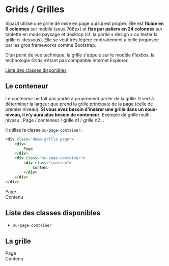 # Grids / Grilles

SipaUI utilise une grille de mise en page qui lui est propre. Elle est **fluide en 6 colonnes** sur mobile (sous 768px) et **fixe par paliers en 24 colonnes** sur tablette en mode paysage et desktop (cf. la partie «&nbsp;design&nbsp;» ou tester la grille ci-dessous). Elle se veut très légère contrairement à celle proposée par les gros frameworks comme Bootstrap.

D’un point de vue technique, la grille s'appuie sur le modèle *Flexbox*, la technologie *Grids* n’étant pas compatible Internet Explorer.

<a href="#liste-classes" target="_self" class="link-button">Liste des classes disponibles</a>


<!-- STORY -->

## Le conteneur

Le conteneur ne fait pas partie à proprement parler de la grille. Il sert à déterminer la largeur que prend la grille principale de la page (celle de premier niveau). **Si vous avez besoin d’insérer une grille dans un sous-niveau, il n’y aura plus besoin de conteneur**. Exemple de grille multi-niveau&nbsp;: Page / conteneur / grille n1 / grille n2…

Il utilise la classe `su-page-container`.

```html
<div class="demo-grille page">
	<div>
		Page
	</div>
	<div class="su-page-container">
		<div class="contenu">
			Contenu
		</div>
	</div>
</div>
```

<div class="sipaui demo-conteneur">
	<div class="demo-grille page">
		<div>
			Page
		</div>
		<div class="su-page-container">
			<div class="contenu">
				Contenu
			</div>
		</div>
	</div>
</div>


<div id="liste-classes">

## Liste des classes disponibles
- `su-page-container`

</div>


## La grille




<div class="sipaui">
	<div class="demo-grille page">
		<div>
			Page
		</div>
		<div class="su-grid-flex">
			<div class="contenu">
				Contenu
			</div>
		</div>
	</div>
</div>
